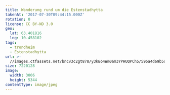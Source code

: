 ```yaml
---
title: Wanderung rund um die Estenstadhytta
takenAt: '2017-07-30T09:44:15.000Z'
rotation: 0
license: CC BY-ND 3.0
geo:
  lat: 63.401816
  lng: 10.458102
tags:
  - trondheim
  - Estenstadhytta
url: >-
  //images.ctfassets.net/bncv3c2gt878/y3kBo4Wm0am3YPHUQPCh5/595a4d69b5d3f788130664d02df63d69/wanderung-rund-um-die-estenstadhytta_35461439843_o
size: 7220128
image:
  width: 3006
  height: 5344
contentType: image/jpeg
---
```


